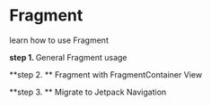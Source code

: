 # Fragment

learn how to use Fragment

<b> step 1. </b>
</n>General Fragment usage

**step 2. **
Fragment with FragmentContainer View

**step 3. **
Migrate to Jetpack Navigation
